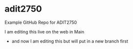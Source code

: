 # adit2750
Example GitHub Repo for ADIT2750


I am editing this live on the web in Main

* and now I am editing this but will put in a new branch first
